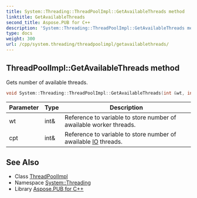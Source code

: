 ```yaml
---
title: System::Threading::ThreadPoolImpl::GetAvailableThreads method
linktitle: GetAvailableThreads
second_title: Aspose.PUB for C++
description: 'System::Threading::ThreadPoolImpl::GetAvailableThreads method. Gets number of available threads in C++.'
type: docs
weight: 300
url: /cpp/system.threading/threadpoolimpl/getavailablethreads/
---
```

## ThreadPoolImpl::GetAvailableThreads method


Gets number of available threads.

```cpp
void System::Threading::ThreadPoolImpl::GetAvailableThreads(int &wt, int &cpt)
```


| Parameter | Type | Description |
| --- | --- | --- |
| wt | int\& | Reference to variable to store number of awailable worker threads. |
| cpt | int\& | Reference to variable to store number of awailable [IO](../../../system.io/) threads. |

## See Also

* Class [ThreadPoolImpl](../)
* Namespace [System::Threading](../../)
* Library [Aspose.PUB for C++](../../../)
